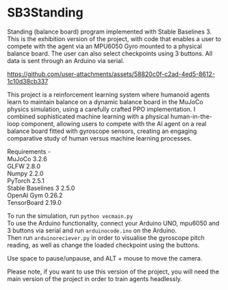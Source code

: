 # SB3Standing
Standing (balance board) program implemented with Stable Baselines 3. This is the exhibition version of the project, with code that enables a user to compete with the agent via an MPU6050 Gyro mounted to a physical balance board. The user can also select checkpoints using 3 buttons. All data is sent through an Arduino via serial.








https://github.com/user-attachments/assets/58820c0f-c2ad-4ed5-8612-1c10d38cb337

This project is a reinforcement learning system where humanoid agents learn to maintain balance on a dynamic balance board in the MuJoCo physics simulation, using a carefully crafted PPO implementation. I combined sophisticated machine learning with a physical human-in-the-loop component, allowing users to compete with the AI agent on a real balance board fitted with gyroscope sensors, creating an engaging comparative study of human versus machine learning processes.

Requirements -  
MuJoCo 3.2.6  
GLFW 2.8.0  
Numpy 2.2.0  
PyTorch 2.5.1  
Stable Baselines 3 2.5.0  
OpenAI Gym 0.26.2  
TensorBoard 2.19.0  

To run the simulation, run
`python vecmain.py`  
To use the Arduino functionality, connect your Arduino UNO, mpu6050 and 3 buttons via serial and run `arduinocode.ino` on the Arduino.   
Then run `arduinoreciever.py` in order to visualise the gyroscope pitch reading, as well as change the loaded checkpoint using the buttons.  

Use space to pause/unpause, and ALT + mouse to move the camera.

Please note, if you want to use this version of the project, you will need the main version of the project in order to train agents headlessly.
